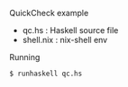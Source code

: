 QuickCheck example

* qc.hs     : Haskell source file
* shell.nix : nix-shell env

Running

```bash
$ runhaskell qc.hs
```
